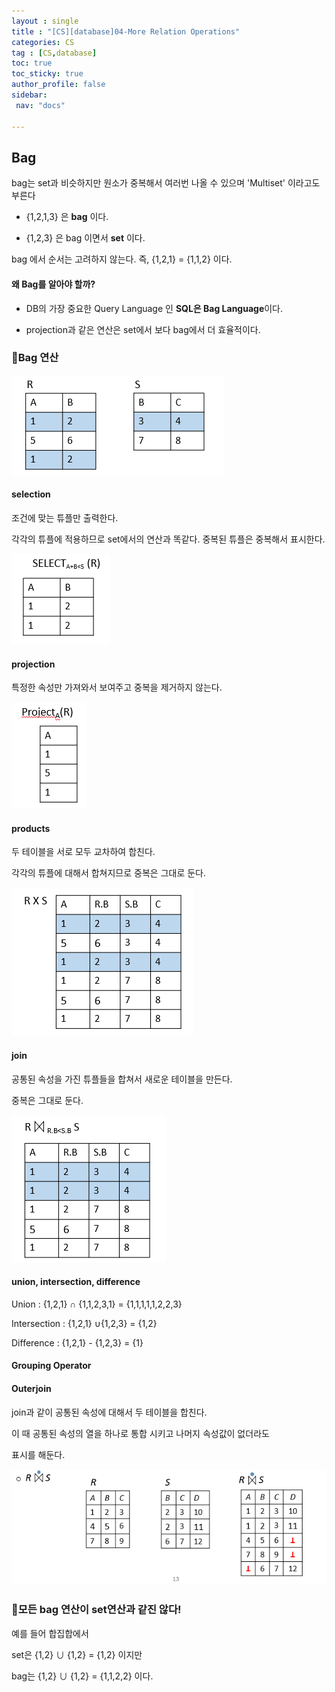 ```yaml
---
layout : single
title : "[CS][database]04-More Relation Operations"
categories: CS
tag : [CS,database] 
toc: true
toc_sticky: true
author_profile: false
sidebar:
 nav: "docs"

---
```


## Bag

bag는 set과 비슷하지만 원소가 중복해서 여러번 나올 수 있으며 'Multiset' 이라고도 부른다

- {1,2,1,3} 은 **bag** 이다.

- {1,2,3} 은 bag 이면서 **set** 이다. 

bag 에서 순서는 고려하지 않는다. 즉, {1,2,1} = {1,1,2} 이다. 



#### 왜 Bag를 알아야 할까?

- DB의 가장 중요한 Query Language 인 **SQL은 Bag Language**이다. 

- projection과 같은 연산은 set에서 보다 bag에서 더 효율적이다. 

### :pushpin:Bag 연산

<img src="../images/2022-11-24-cs-db-04/2022-11-24-15-59-56-image.png" title="" alt="" data-align="center">

#### selection

조건에 맞는 튜플만 출력한다.

각각의 튜플에 적용하므로 set에서의 연산과 똑같다. 중복된 튜플은 중복해서 표시한다.

<img src="../images/2022-11-24-cs-db-04/2022-11-24-16-00-15-image.png" title="" alt="" data-align="center">

#### projection

특정한 속성만 가져와서 보여주고 중복을 제거하지 않는다. 

<img src="../images/2022-11-24-cs-db-04/2022-11-24-16-02-07-image.png" title="" alt="" data-align="center">

#### products

두 테이블을 서로 모두 교차하여 합친다. 

 각각의 튜플에 대해서 합쳐지므로 중복은 그대로 둔다. 

<img src="../images/2022-11-24-cs-db-04/2022-11-24-16-04-15-image.png" title="" alt="" data-align="center">

#### join

공통된 속성을 가진 튜플들을 합쳐서 새로운 테이블을 만든다. 

중복은 그대로 둔다. 

<img src="../images/2022-11-24-cs-db-04/2022-11-24-16-06-31-image.png" title="" alt="" data-align="center">

#### union, intersection, difference

Union : {1,2,1}  ∩  {1,1,2,3,1} = {1,1,1,1,1,2,2,3}

Intersection : {1,2,1} ∪{1,2,3} = {1,2}

Difference : {1,2,1} - {1,2,3} = {1}



#### Grouping Operator

#### Outerjoin

join과 같이 공통된 속성에 대해서 두 테이블을 합친다.

이 때 공통된 속성의 열을 하나로 통합 시키고 나머지 속성값이 없더라도 

표시를 해둔다. 

<img src="../images/2022-11-24-cs-db-04/2022-11-24-16-34-20-image.png" title="" alt="" data-align="center">

### :pushpin:모든 bag 연산이 set연산과 같진 않다!

예를 들어 합집합에서 

set은 {1,2} ∪ {1,2} = {1,2} 이지만

bag는 {1,2} ∪ {1,2} = {1,1,2,2} 이다.  
